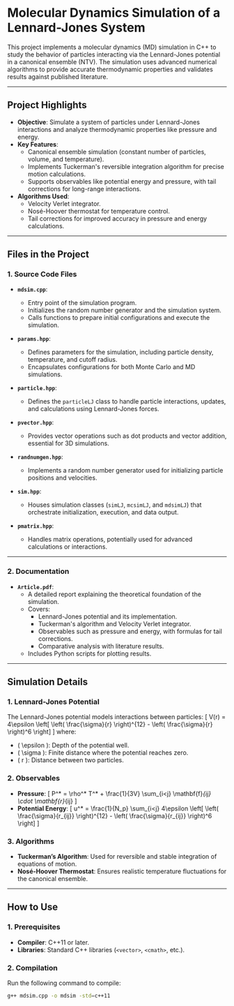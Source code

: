 # Molecular Dynamics Simulation of a Lennard-Jones System

This project implements a molecular dynamics (MD) simulation in C++ to study the behavior of particles interacting via the Lennard-Jones potential in a canonical ensemble (NTV). The simulation uses advanced numerical algorithms to provide accurate thermodynamic properties and validates results against published literature.

---

## Project Highlights

- **Objective**: Simulate a system of particles under Lennard-Jones interactions and analyze thermodynamic properties like pressure and energy.
- **Key Features**:
  - Canonical ensemble simulation (constant number of particles, volume, and temperature).
  - Implements Tuckerman's reversible integration algorithm for precise motion calculations.
  - Supports observables like potential energy and pressure, with tail corrections for long-range interactions.
- **Algorithms Used**:
  - Velocity Verlet integrator.
  - Nosé-Hoover thermostat for temperature control.
  - Tail corrections for improved accuracy in pressure and energy calculations.

---

## Files in the Project

### 1. Source Code Files
- **`mdsim.cpp`**:
  - Entry point of the simulation program.
  - Initializes the random number generator and the simulation system.
  - Calls functions to prepare initial configurations and execute the simulation.

- **`params.hpp`**:
  - Defines parameters for the simulation, including particle density, temperature, and cutoff radius.
  - Encapsulates configurations for both Monte Carlo and MD simulations.

- **`particle.hpp`**:
  - Defines the `particleLJ` class to handle particle interactions, updates, and calculations using Lennard-Jones forces.

- **`pvector.hpp`**:
  - Provides vector operations such as dot products and vector addition, essential for 3D simulations.

- **`randnumgen.hpp`**:
  - Implements a random number generator used for initializing particle positions and velocities.

- **`sim.hpp`**:
  - Houses simulation classes (`simLJ`, `mcsimLJ`, and `mdsimLJ`) that orchestrate initialization, execution, and data output.

- **`pmatrix.hpp`**:
  - Handles matrix operations, potentially used for advanced calculations or interactions.

---

### 2. Documentation
- **`Article.pdf`**:
  - A detailed report explaining the theoretical foundation of the simulation.
  - Covers:
    - Lennard-Jones potential and its implementation.
    - Tuckerman's algorithm and Velocity Verlet integrator.
    - Observables such as pressure and energy, with formulas for tail corrections.
    - Comparative analysis with literature results.
  - Includes Python scripts for plotting results.

---

## Simulation Details

### 1. Lennard-Jones Potential
The Lennard-Jones potential models interactions between particles:
\[
V(r) = 4\epsilon \left[ \left( \frac{\sigma}{r} \right)^{12} - \left( \frac{\sigma}{r} \right)^6 \right]
\]
where:
- \( \epsilon \): Depth of the potential well.
- \( \sigma \): Finite distance where the potential reaches zero.
- \( r \): Distance between two particles.

### 2. Observables
- **Pressure**:
  \[
  P^* = \rho^* T^* + \frac{1}{3V} \sum_{i<j} \mathbf{f}_{ij} \cdot \mathbf{r}_{ij}
  \]
- **Potential Energy**:
  \[
  u^* = \frac{1}{N_p} \sum_{i<j} 4\epsilon \left[ \left( \frac{\sigma}{r_{ij}} \right)^{12} - \left( \frac{\sigma}{r_{ij}} \right)^6 \right]
  \]

### 3. Algorithms
- **Tuckerman’s Algorithm**: Used for reversible and stable integration of equations of motion.
- **Nosé-Hoover Thermostat**: Ensures realistic temperature fluctuations for the canonical ensemble.

---

## How to Use

### 1. Prerequisites
- **Compiler**: C++11 or later.
- **Libraries**: Standard C++ libraries (`<vector>`, `<cmath>`, etc.).

### 2. Compilation
Run the following command to compile:
```bash
g++ mdsim.cpp -o mdsim -std=c++11
